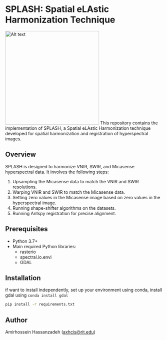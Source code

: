 # SPLASH: Spatial eLAstic Harmonization Technique
<img alt="Alt text" height="300" src="static/logo1.png" width="300"/>
This repository contains the implementation of SPLASH, a Spatial eLAstic Harmonization technique developed for spatial harmonization and registration of hyperspectral images.

## Overview
SPLASH is designed to harmonize VNIR, SWIR, and Micasense hyperspectral data. It involves the following steps:
1. Upsampling the Micasense data to match the VNIR and SWIR resolutions.
2. Warping VNIR and SWIR to match the Micasense data.
3. Setting zero values in the Micasense image based on zero values in the hyperspectral image.
4. Running shape-shifter algorithms on the datasets.
5. Running Antspy registration for precise alignment.

## Prerequisites
- Python 3.7+
- Main required Python libraries:
  - rasterio
  - spectral.io.envi
  - GDAL

## Installation
if want to install independently, set up your environment using conda, install gdal using ```conda install gdal```
```bash
pip install -r requirements.txt
```

## Author
Amirhossein Hassanzadeh (axhcis@rit.edu)
